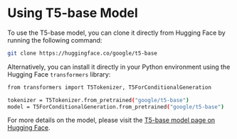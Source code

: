 # Using T5-base Model

To use the T5-base model, you can clone it directly from Hugging Face by running the following command:

```bash
git clone https://huggingface.co/google/t5-base
```

Alternatively, you can install it directly in your Python environment using the Hugging Face `transformers` library:

```bash
from transformers import T5Tokenizer, T5ForConditionalGeneration

tokenizer = T5Tokenizer.from_pretrained("google/t5-base")
model = T5ForConditionalGeneration.from_pretrained("google/t5-base")
```

For more details on the model, please visit the [T5-base model page on Hugging Face](https://huggingface.co/google-t5/t5-base/tree/main).
